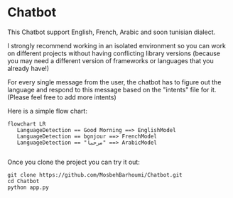 # Chatbot
This Chatbot support English, French, Arabic and soon tunisian dialect. 

I strongly recommend working in an isolated environment so you can work on different projects without having conflicting library versions (because you may need a different version of frameworks or languages that you already have!)

For every single message from the user, the chatbot has to figure out the language and respond to this message based on the "intents" file for it. (Please feel free to add more intents)

Here is a simple flow chart:

```mermaid
flowchart LR
   LanguageDetection == Good Morning ==> EnglishModel
   LanguageDetection == bonjour ==> FrenchModel
   LanguageDetection == "مرحباً" ==> ArabicModel
   
```

Once you clone the project you can try it out:
 ```
 git clone https://github.com/MosbehBarhoumi/Chatbot.git
 cd Chatbot 
 python app.py
```


